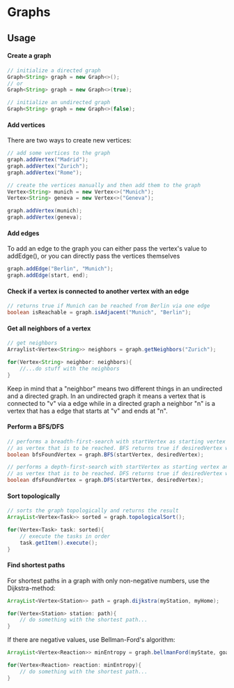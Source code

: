 # Graphs

## Usage

#### Create a graph
```Java
// initialize a directed graph
Graph<String> graph = new Graph<>();
// or
Graph<String> graph = new Graph<>(true);

// initialize an undirected graph
Graph<String> graph = new Graph<>(false);
```

#### Add vertices
There are two ways to create new vertices:

```Java
// add some vertices to the graph
graph.addVertex("Madrid");
graph.addVertex("Zurich");
graph.addVertex("Rome");
```

```Java
// create the vertices manually and then add them to the graph
Vertex<String> munich = new Vertex<>("Munich");
Vertex<String> geneva = new Vertex<>("Geneva");

graph.addVertex(munich);
graph.addVertex(geneva);
```

#### Add edges
To add an edge to the graph you can either pass the vertex's value to addEdge(), or you can directly pass the vertices themselves

```Java
graph.addEdge("Berlin", "Munich");
graph.addEdge(start, end);
```

#### Check if a vertex is connected to another vertex with an edge

```Java
// returns true if Munich can be reached from Berlin via one edge
boolean isReachable = graph.isAdjacent("Munich", "Berlin");
```

#### Get all neighbors of a vertex

```Java
// get neighbors
Arraylist<Vertex<String>> neighbors = graph.getNeighbors("Zurich");

for(Vertex<String> neighbor: neighbors){
    //...do stuff with the neighbors
}
```

Keep in mind that a "neighbor" means two different things in an undirected and a directed graph.
In an undirected graph it means a vertex that is connected to "v" via a edge while in a directed graph a neighbor "n" is a vertex that has a edge that starts at "v" and ends at "n".

#### Perform a BFS/DFS

```Java
// performs a breadth-first-search with startVertex as starting vertex and desiredVertex
// as vertex that is to be reached. BFS returns true if desiredVertex was reached and false otherwise.
boolean bfsFoundVertex = graph.BFS(startVertex, desiredVertex);

// performs a depth-first-search with startVertex as starting vertex and desiredVertex
// as vertex that is to be reached. DFS returns true if desiredVertex was reached and false otherwise.
boolean dfsFoundVertex = graph.DFS(startVertex, desiredVertex);
```

#### Sort topologically

```Java
// sorts the graph topologically and returns the result
ArrayList<Vertex<Task>> sorted = graph.topologicalSort();

for(Vertex<Task> task: sorted){
    // execute the tasks in order
    task.getItem().execute();
}
```

#### Find shortest paths

For shortest paths in a graph with only non-negative numbers, use the Dijkstra-method:

```Java
ArrayList<Vertex<Station>> path = graph.dijkstra(myStation, myHome);

for(Vertex<Station> station: path){
    // do something with the shortest path...
}
```

If there are negative values, use Bellman-Ford's algorithm:

```Java
ArrayList<Vertex<Reaction>> minEntropy = graph.bellmanFord(myState, goalState);

for(Vertex<Reaction> reaction: minEntropy){
    // do something with the shortest path...
}
```